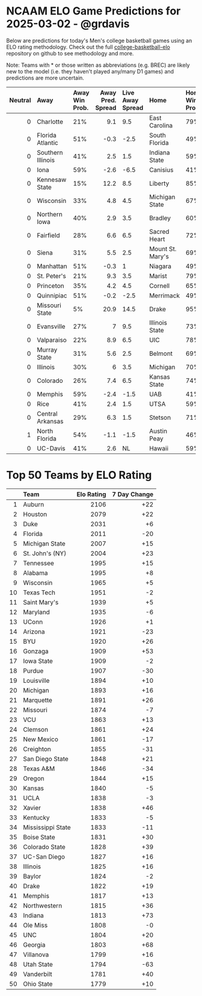 # NCAAM ELO Game Predictions for 2025-03-02 - @grdavis
Below are predictions for today's Men's college basketball games using an ELO rating methodology. Check out the full [college-basketball-elo](https://github.com/grdavis/college-basketball-elo) repository on github to see methodology and more.

Note: Teams with * or those written as abbreviations (e.g. BREC) are likely new to the model (i.e. they haven't played any/many D1 games) and predictions are more uncertain.

|   Neutral | Away              | Away Win Prob.   |   Away Pred. Spread | Live Away Spread   | Home             | Home Win Prob.   |   Home Pred. Spread |
|----------:|:------------------|:-----------------|--------------------:|:-------------------|:-----------------|:-----------------|--------------------:|
|         0 | Charlotte         | 21%              |                 9.1 | 9.5                | East Carolina    | 79%              |                -9.1 |
|         0 | Florida Atlantic  | 51%              |                -0.3 | -2.5               | South Florida    | 49%              |                 0.3 |
|         0 | Southern Illinois | 41%              |                 2.5 | 1.5                | Indiana State    | 59%              |                -2.5 |
|         0 | Iona              | 59%              |                -2.6 | -6.5               | Canisius         | 41%              |                 2.6 |
|         0 | Kennesaw State    | 15%              |                12.2 | 8.5                | Liberty          | 85%              |               -12.2 |
|         0 | Wisconsin         | 33%              |                 4.8 | 4.5                | Michigan State   | 67%              |                -4.8 |
|         0 | Northern Iowa     | 40%              |                 2.9 | 3.5                | Bradley          | 60%              |                -2.9 |
|         0 | Fairfield         | 28%              |                 6.6 | 6.5                | Sacred Heart     | 72%              |                -6.6 |
|         0 | Siena             | 31%              |                 5.5 | 2.5                | Mount St. Mary's | 69%              |                -5.5 |
|         0 | Manhattan         | 51%              |                -0.3 | 1                  | Niagara          | 49%              |                 0.3 |
|         0 | St. Peter's       | 21%              |                 9.3 | 3.5                | Marist           | 79%              |                -9.3 |
|         0 | Princeton         | 35%              |                 4.2 | 4.5                | Cornell          | 65%              |                -4.2 |
|         0 | Quinnipiac        | 51%              |                -0.2 | -2.5               | Merrimack        | 49%              |                 0.2 |
|         0 | Missouri State    | 5%               |                20.9 | 14.5               | Drake            | 95%              |               -20.9 |
|         0 | Evansville        | 27%              |                 7   | 9.5                | Illinois State   | 73%              |                -7   |
|         0 | Valparaiso        | 22%              |                 8.9 | 6.5                | UIC              | 78%              |                -8.9 |
|         0 | Murray State      | 31%              |                 5.6 | 2.5                | Belmont          | 69%              |                -5.6 |
|         0 | Illinois          | 30%              |                 6   | 3.5                | Michigan         | 70%              |                -6   |
|         0 | Colorado          | 26%              |                 7.4 | 6.5                | Kansas State     | 74%              |                -7.4 |
|         0 | Memphis           | 59%              |                -2.4 | -1.5               | UAB              | 41%              |                 2.4 |
|         0 | Rice              | 41%              |                 2.4 | 1.5                | UTSA             | 59%              |                -2.4 |
|         0 | Central Arkansas  | 29%              |                 6.3 | 1.5                | Stetson          | 71%              |                -6.3 |
|         1 | North Florida     | 54%              |                -1.1 | -1.5               | Austin Peay      | 46%              |                 1.1 |
|         0 | UC-Davis          | 41%              |                 2.6 | NL                 | Hawaii           | 59%              |                -2.6 |

# Top 50 Teams by ELO Rating
|    | Team              |   Elo Rating |   7 Day Change |
|---:|:------------------|-------------:|---------------:|
|  1 | Auburn            |         2106 |            +22 |
|  2 | Houston           |         2079 |            +22 |
|  3 | Duke              |         2031 |             +6 |
|  4 | Florida           |         2011 |            -20 |
|  5 | Michigan State    |         2007 |            +15 |
|  6 | St. John's (NY)   |         2004 |            +23 |
|  7 | Tennessee         |         1995 |            +15 |
|  8 | Alabama           |         1995 |             +8 |
|  9 | Wisconsin         |         1965 |             +5 |
| 10 | Texas Tech        |         1951 |             -2 |
| 11 | Saint Mary's      |         1939 |             +5 |
| 12 | Maryland          |         1935 |             -6 |
| 13 | UConn             |         1926 |             +1 |
| 14 | Arizona           |         1921 |            -23 |
| 15 | BYU               |         1920 |            +26 |
| 16 | Gonzaga           |         1909 |            +53 |
| 17 | Iowa State        |         1909 |             -2 |
| 18 | Purdue            |         1907 |            -30 |
| 19 | Louisville        |         1894 |            +10 |
| 20 | Michigan          |         1893 |            +16 |
| 21 | Marquette         |         1891 |            +26 |
| 22 | Missouri          |         1874 |             -7 |
| 23 | VCU               |         1863 |            +13 |
| 24 | Clemson           |         1861 |            +24 |
| 25 | New Mexico        |         1861 |            -17 |
| 26 | Creighton         |         1855 |            -31 |
| 27 | San Diego State   |         1848 |            +21 |
| 28 | Texas A&M         |         1846 |            -34 |
| 29 | Oregon            |         1844 |            +15 |
| 30 | Kansas            |         1840 |             -5 |
| 31 | UCLA              |         1838 |             -3 |
| 32 | Xavier            |         1838 |            +46 |
| 33 | Kentucky          |         1833 |             -5 |
| 34 | Mississippi State |         1833 |            -11 |
| 35 | Boise State       |         1831 |            +30 |
| 36 | Colorado State    |         1828 |            +39 |
| 37 | UC-San Diego      |         1827 |            +16 |
| 38 | Illinois          |         1825 |            +16 |
| 39 | Baylor            |         1824 |             -2 |
| 40 | Drake             |         1822 |            +19 |
| 41 | Memphis           |         1817 |            +13 |
| 42 | Northwestern      |         1815 |            +36 |
| 43 | Indiana           |         1813 |            +73 |
| 44 | Ole Miss          |         1808 |             -0 |
| 45 | UNC               |         1804 |            +20 |
| 46 | Georgia           |         1803 |            +68 |
| 47 | Villanova         |         1799 |            +16 |
| 48 | Utah State        |         1794 |            -63 |
| 49 | Vanderbilt        |         1781 |            +40 |
| 50 | Ohio State        |         1779 |            +10 |